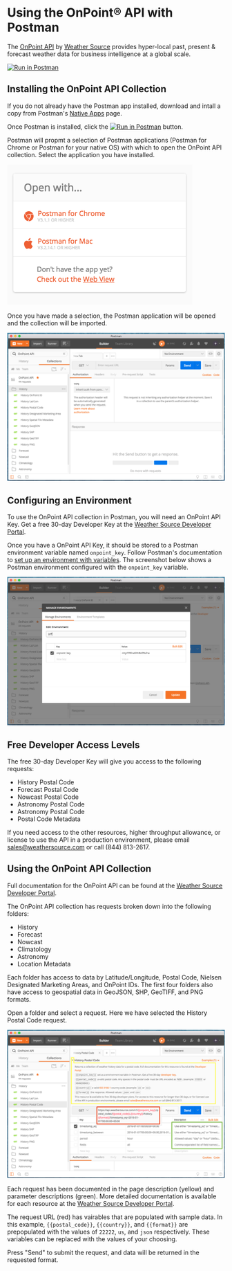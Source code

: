 # Using the OnPoint® API with Postman

The [OnPoint API](https://developer.weathersource.com/) by [Weather Source](https://weathersource.com/) provides hyper-local past, present & forecast weather data for business intelligence at a global scale.

[![Run in Postman](https://run.pstmn.io/button.svg)](https://app.getpostman.com/run-collection/ce7a3abf5ca6e28ff776)

## Installing the OnPoint API Collection

If you do not already have the Postman app installed, download and intall a copy from Postman's [Native Apps](https://www.getpostman.com/apps) page.

Once Postman is installed, click the [![Run in Postman](https://run.pstmn.io/button.svg)](https://app.getpostman.com/run-collection/ce7a3abf5ca6e28ff776) button.

Postman will propmt a selection of Postman applications (Postman for Chrome or Postman for your native OS) with which to open the OnPoint API collection. Select the application you have installed.

![Open with...](https://github.com/weathersource/postman-collection-onpoint-api/blob/master/assets/open-with.png?raw=true)

Once you have made a selection, the Postman application will be opened and the collection will be imported.

![Collection Installed](https://github.com/weathersource/postman-collection-onpoint-api/blob/master/assets/collection-installed.png?raw=true)

## Configuring an Environment

To use the OnPoint API collection in Postman, you will need an OnPoint API Key. Get a free 30-day Developer Key at the [Weather Source Developer Portal](https://developer.weathersource.com/#developer-account-sign-up).

Once you have a OnPoint API Key, it should be stored to a Postman environment variable named `onpoint_key`. Follow Postman's documentation to [set up an environment with variables](https://www.getpostman.com/docs/postman/environments_and_globals/manage_environments). The screenshot below shows a Postman environment configured with the `onpoint_key` variable.

![Configured Environment](https://github.com/weathersource/postman-collection-onpoint-api/blob/master/assets/configured-environment.png?raw=true)

## Free Developer Access Levels

The free 30-day Developer Key will give you access to the following requests:

* History Postal Code
* Forecast Postal Code
* Nowcast Postal Code
* Astronomy Postal Code
* Astronomy Postal Code
* Postal Code Metadata

If you need access to the other resources, higher throughput allowance, or license to use the API in a production environment, please email <sales@weathersource.com> or call (844) 813-2617.

## Using the OnPoint API Collection

Full documentation for the OnPoint API can be found at the [Weather Source Developer Portal](https://developer.weathersource.com/documentation/).

The OnPoint API collection has requests broken down into the following folders:

* History
* Forecast
* Nowcast
* Climatology
* Astronomy
* Location Metadata

Each folder has access to data by Latitude/Longitude, Postal Code, Nielsen Designated Marketing Areas, and OnPoint IDs. The first four folders also have access to geospatial data in GeoJSON, SHP, GeoTIFF, and PNG formats.

Open a folder and select a request. Here we have selected the History Postal Code request.

![History Postal Code](https://github.com/weathersource/postman-collection-onpoint-api/blob/master/assets/history-postal-code.png?raw=true)

Each request has been documented in the page description (yellow) and parameter descriptions (green). More detailed documentation is available for each resource at the [Weather Source Developer Portal](https://developer.weathersource.com/documentation/resources/).

The request URL (red) has vairables that are populated with sample data. In this example, `{{postal_code}}`, `{{country}}`, and `{{format}}` are prepopulated with the values of `22222`, `us`, and `json` respectively. These variables can be replaced with the values of your choosing.

Press "Send" to submit the request, and data will be returned in the requested format.
